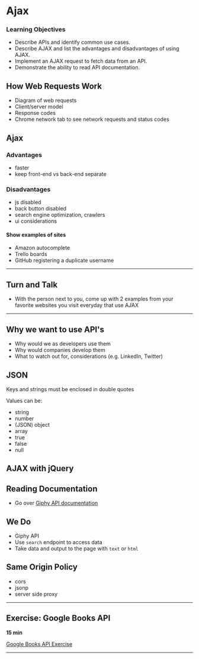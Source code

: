 # Ajax

### Learning Objectives

- Describe APIs and identify common use cases.
- Describe AJAX and list the advantages and disadvantages of using AJAX.
- Implement an AJAX request to fetch data from an API.
- Demonstrate the ability to read API documentation.

## How Web Requests Work

- Diagram of web requests 
- Client/server model
- Response codes
- Chrome network tab to see network requests and status codes

## Ajax

### Advantages 

- faster
- keep front-end vs back-end separate

### Disadvantages

- js disabled
- back button disabled
- search engine optimization, crawlers
- ui considerations

#### Show examples of sites 

- Amazon autocomplete
- Trello boards
- GitHub registering a duplicate username

***

## Turn and Talk

- With the person next to you, come up with 2 examples from your favorite websites you visit everyday that use AJAX

***

## Why we want to use API's

- Why would we as developers use them
- Why would companies develop them
- What to watch out for, considerations (e.g. LinkedIn, Twitter)

## JSON

Keys and strings must be enclosed in double quotes

Values can be: 

- string
- number
- (JSON) object
- array
- true
- false
- null

## AJAX with jQuery

## Reading Documentation

- Go over [Giphy API documentation](https://github.com/Giphy/GiphyAPI)

## We Do 

- Giphy API 
- Use `search` endpoint to access data
- Take data and output to the page with `text` or `html`

## Same Origin Policy 

- cors
- jsonp
- server side proxy

***

## Exercise: Google Books API

**15 min**

[Google Books API Exercise](./exercises/googleapis)

***
